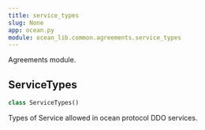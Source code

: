 ```yaml
---
title: service_types
slug: None
app: ocean.py
module: ocean_lib.common.agreements.service_types
---
```

Agreements module.

## ServiceTypes

```python
class ServiceTypes()
```

Types of Service allowed in ocean protocol DDO services.

